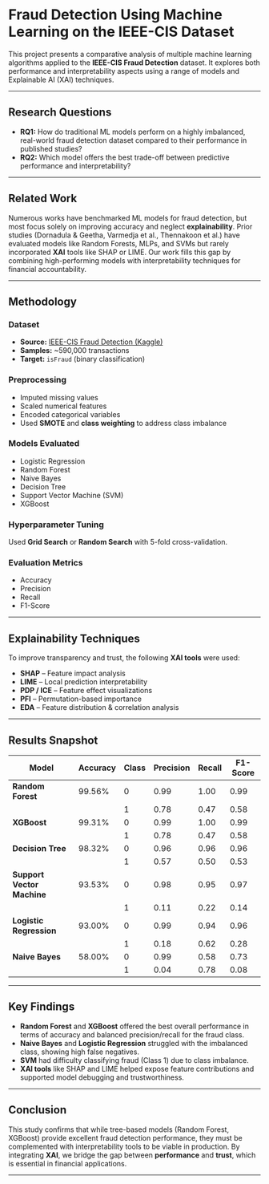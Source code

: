 #  Fraud Detection Using Machine Learning on the IEEE-CIS Dataset

This project presents a comparative analysis of multiple machine learning algorithms applied to the **IEEE-CIS Fraud Detection** dataset. It explores both performance and interpretability aspects using a range of models and Explainable AI (XAI) techniques.

---

##  Research Questions

- **RQ1:** How do traditional ML models perform on a highly imbalanced, real-world fraud detection dataset compared to their performance in published studies?
- **RQ2:** Which model offers the best trade-off between predictive performance and interpretability?

---

##  Related Work

Numerous works have benchmarked ML models for fraud detection, but most focus solely on improving accuracy and neglect **explainability**. Prior studies (Dornadula & Geetha, Varmedja et al., Thennakoon et al.) have evaluated models like Random Forests, MLPs, and SVMs but rarely incorporated **XAI** tools like SHAP or LIME. Our work fills this gap by combining high-performing models with interpretability techniques for financial accountability.

---

##  Methodology

###  Dataset
- **Source:** [IEEE-CIS Fraud Detection (Kaggle)](https://www.kaggle.com/c/ieee-fraud-detection)
- **Samples:** ~590,000 transactions
- **Target:** `isFraud` (binary classification)

### Preprocessing
- Imputed missing values
- Scaled numerical features
- Encoded categorical variables
- Used **SMOTE** and **class weighting** to address class imbalance

###  Models Evaluated
- Logistic Regression
- Random Forest
- Naive Bayes
- Decision Tree
- Support Vector Machine (SVM)
- XGBoost

###  Hyperparameter Tuning
Used **Grid Search** or **Random Search** with 5-fold cross-validation.

###  Evaluation Metrics
- Accuracy
- Precision
- Recall
- F1-Score

---

##  Explainability Techniques

To improve transparency and trust, the following **XAI tools** were used:
- **SHAP** – Feature impact analysis
- **LIME** – Local prediction interpretability
- **PDP / ICE** – Feature effect visualizations
- **PFI** – Permutation-based importance
- **EDA** – Feature distribution & correlation analysis

---

##  Results Snapshot

| Model                  | Accuracy | Class | Precision | Recall | F1-Score |
|------------------------|----------|-------|-----------|--------|----------|
| **Random Forest**      | 99.56%   | 0     | 0.99      | 1.00   | 0.99     |
|                        |          | 1     | 0.78      | 0.47   | 0.58     |
| **XGBoost**            | 99.31%   | 0     | 0.99      | 1.00   | 0.99     |
|                        |          | 1     | 0.78      | 0.47   | 0.58     |
| **Decision Tree**      | 98.32%   | 0     | 0.96      | 0.96   | 0.96     |
|                        |          | 1     | 0.57      | 0.50   | 0.53     |
| **Support Vector Machine** | 93.53% | 0     | 0.98      | 0.95   | 0.97     |
|                        |          | 1     | 0.11      | 0.22   | 0.14     |
| **Logistic Regression**| 93.00%   | 0     | 0.99      | 0.94   | 0.96     |
|                        |          | 1     | 0.18      | 0.62   | 0.28     |
| **Naive Bayes**        | 58.00%   | 0     | 0.99      | 0.58   | 0.73     |
|                        |          | 1     | 0.04      | 0.78   | 0.08     |

---

##  Key Findings

- **Random Forest** and **XGBoost** offered the best overall performance in terms of accuracy and balanced precision/recall for the fraud class.
- **Naive Bayes** and **Logistic Regression** struggled with the imbalanced class, showing high false negatives.
- **SVM** had difficulty classifying fraud (Class 1) due to class imbalance.
- **XAI tools** like SHAP and LIME helped expose feature contributions and supported model debugging and trustworthiness.

---

##  Conclusion

This study confirms that while tree-based models (Random Forest, XGBoost) provide excellent fraud detection performance, they must be complemented with interpretability tools to be viable in production. By integrating **XAI**, we bridge the gap between **performance** and **trust**, which is essential in financial applications.

---


